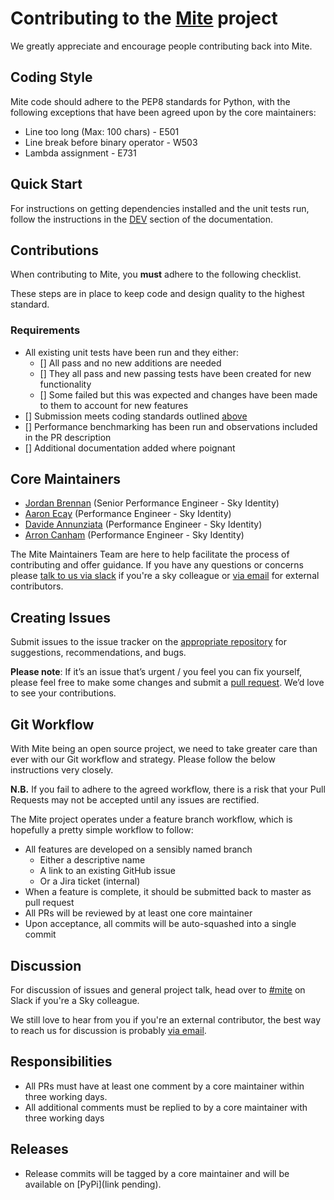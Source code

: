 # Contributing to the [Mite](https://github.com/sky-uk/mite) project

We greatly appreciate and encourage people contributing back into Mite.

## Coding Style

Mite code should adhere to the PEP8 standards for Python, with the following
exceptions that have been agreed upon by the core maintainers:

 * Line too long (Max: 100 chars) - E501
 * Line break before binary operator - W503
 * Lambda assignment - E731

## Quick Start

For instructions on getting dependencies installed and the unit tests run,
follow the instructions in the [DEV](https://github.com/sky-uk/mite/blob/master/DEV.md)
section of the documentation.

## Contributions

When contributing to Mite, you **must** adhere to the
following checklist.

These steps are in place to keep code and design quality to the highest
standard.

### Requirements

  * All existing unit tests have been run and they either:
    - [] All pass and no new additions are needed
    - [] They all pass and new passing tests have been created for new functionality
    - [] Some failed but this was expected and changes have been made to them to account for new features
  * [] Submission meets coding standards outlined [above](##coding-style)
  * [] Performance benchmarking has been run and observations included in the PR description
  * [] Additional documentation added where poignant 

## Core Maintainers

  * [Jordan Brennan](https://github.com/jb098) (Senior Performance Engineer - Sky Identity)
  * [Aaron Ecay](https://github.com/aecay) (Performance Engineer - Sky Identity)
  * [Davide Annunziata](https://github.com/DavAnnunz) (Performance Engineer - Sky Identity)
  * [Arron Canham](https://github.com/arroncanhamskyuk) (Performance Engineer - Sky Identity)

The Mite Maintainers Team are here to help facilitate the process of contributing
and offer guidance. If you have any questions or concerns please [talk to us via slack](https://sky.slack.com/messages/mite)
if you're a sky colleague or [via email](mailto:DL-Leeds-ID-PerformanceEngineering@sky.uk) for external contributors.

## Creating Issues

Submit issues to the issue tracker on the [appropriate
repository](https://github.com/sky-uk/mite) for suggestions,
recommendations, and bugs.

**Please note**: If it’s an issue that’s urgent / you feel you can fix yourself,
please feel free to make some changes and submit a [pull request](https://github.com/sky-uk/mite/pulls).
 We’d love to see your contributions.

## Git Workflow

With Mite being an open source project, we need to take greater care than
ever with our Git workflow and strategy. Please follow the below instructions
very closely.

**N.B.** If you fail to adhere to the agreed workflow, there is a risk that your
Pull Requests may not be accepted until any issues are rectified.

The Mite project operates under a feature branch workflow, which is hopefully
a pretty simple workflow to follow:

 * All features are developed on a sensibly named branch
   - Either a descriptive name
   - A link to an existing GitHub issue
   - Or a Jira ticket (internal)
 * When a feature is complete, it should be submitted back to master as pull request
 * All PRs will be reviewed by at least one core maintainer
 * Upon acceptance, all commits will be auto-squashed into a single commit

## Discussion

For discussion of issues and general project talk, head over to
[#mite](http://sky.slack.com/messages/mite) on Slack if you're a Sky colleague.

We still love to hear from you if you're an external contributor, the best way
to reach us for discussion is probably [via email](mailto:DL-Leeds-ID-PerformanceEngineering@sky.uk).

## Responsibilities

* All PRs must have at least one comment by a core maintainer within three working days.
* All additional comments must be replied to by a core maintainer with three working days

## Releases

* Release commits will be tagged by a core maintainer and will be available on [PyPi](link pending).
